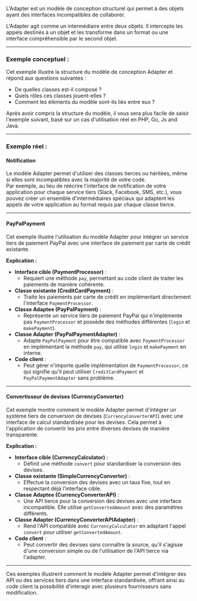 <!--**Adapter - Modèle de conception structurel** -->

L'Adapter est un modèle de conception structurel qui permet à des objets ayant des interfaces incompatibles de collaborer.  

L'Adapter agit comme un intermédiaire entre deux objets. Il intercepte les appels destinés à un objet et les transforme dans un format ou une interface compréhensible par le second objet.  

---

### **Exemple conceptuel :**  
Cet exemple illustre la structure du modèle de conception Adapter et répond aux questions suivantes :  
- De quelles classes est-il composé ?  
- Quels rôles ces classes jouent-elles ?  
- Comment les éléments du modèle sont-ils liés entre eux ?  

Après avoir compris la structure du modèle, il vous sera plus facile de saisir l'exemple suivant, basé sur un cas d'utilisation réel en PHP, Go, Js and Java.  

---

### **Exemple réel :**  

#### **Notification**  
Le modèle Adapter permet d'utiliser des classes tierces ou héritées, même si elles sont incompatibles avec la majorité de votre code.  
Par exemple, au lieu de réécrire l'interface de notification de votre application pour chaque service tiers (Slack, Facebook, SMS, etc.), vous pouvez créer un ensemble d'intermédiaires spéciaux qui adaptent les appels de votre application au format requis par chaque classe tierce.  

---

#### **PayPalPayment**  
Cet exemple illustre l'utilisation du modèle Adapter pour intégrer un service tiers de paiement PayPal avec une interface de paiement par carte de crédit existante.  

**Explication :**  
- **Interface cible (PaymentProcessor)** :  
  - Requiert une méthode `pay`, permettant au code client de traiter les paiements de manière cohérente.  
- **Classe existante (CreditCardPayment)** :  
  - Traite les paiements par carte de crédit en implémentant directement l'interface `PaymentProcessor`.  
- **Classe Adaptee (PayPalPayment)** :  
  - Représente un service tiers de paiement PayPal qui n'implémente pas `PaymentProcessor` et possède des méthodes différentes (`login` et `makePayment`).  
- **Classe Adapter (PayPalPaymentAdapter)** :  
  - Adapte `PayPalPayment` pour être compatible avec `PaymentProcessor` en implémentant la méthode `pay`, qui utilise `login` et `makePayment` en interne.  
- **Code client** :  
  - Peut gérer n'importe quelle implémentation de `PaymentProcessor`, ce qui signifie qu'il peut utiliser `CreditCardPayment` et `PayPalPaymentAdapter` sans problème.  

---

#### **Convertisseur de devises (CurrencyConverter)**  
Cet exemple montre comment le modèle Adapter permet d'intégrer un système tiers de conversion de devises (`CurrencyConverterAPI`) avec une interface de calcul standardisée pour les devises. Cela permet à l'application de convertir les prix entre diverses devises de manière transparente.  

**Explication :**  
- **Interface cible (CurrencyCalculator)** :  
  - Définit une méthode `convert` pour standardiser la conversion des devises.  
- **Classe existante (SimpleCurrencyConverter)** :  
  - Effectue la conversion des devises avec un taux fixe, tout en respectant déjà l'interface cible.  
- **Classe Adaptee (CurrencyConverterAPI)** :  
  - Une API tierce pour la conversion des devises avec une interface incompatible. Elle utilise `getConvertedAmount` avec des paramètres différents.  
- **Classe Adapter (CurrencyConverterAPIAdapter)** :  
  - Rend l'API compatible avec `CurrencyCalculator` en adaptant l'appel `convert` pour utiliser `getConvertedAmount`.  
- **Code client** :  
  - Peut convertir des devises sans connaître la source, qu'il s'agisse d'une conversion simple ou de l'utilisation de l'API tierce via l'adapter.  

---

Ces exemples illustrent comment le modèle Adapter permet d'intégrer des API ou des services tiers dans une interface standardisée, offrant ainsi au code client la possibilité d'interagir avec plusieurs fournisseurs sans modification.  